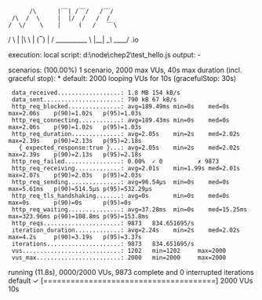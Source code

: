 
          /\      |‾‾| /‾‾/   /‾‾/
     /\  /  \     |  |/  /   /  /
    /  \/    \    |     (   /   ‾‾\
   /          \   |  |\  \ |  (‾)  |
  / __________ \  |__| \__\ \_____/ .io

  execution: local
     script: d:\node\chep2\test_hello.js
     output: -

  scenarios: (100.00%) 1 scenario, 2000 max VUs, 40s max duration (incl. graceful stop):
           * default: 2000 looping VUs for 10s (gracefulStop: 30s)


     data_received..................: 1.8 MB 154 kB/s
     data_sent......................: 790 kB 67 kB/s
     http_req_blocked...............: avg=189.49ms min=0s    med=0s      max=2.06s    p(90)=1.02s   p(95)=1.03s
     http_req_connecting............: avg=189.43ms min=0s    med=0s      max=2.06s    p(90)=1.02s   p(95)=1.03s
     http_req_duration..............: avg=2.05s    min=2s    med=2.02s   max=2.39s    p(90)=2.13s   p(95)=2.18s
       { expected_response:true }...: avg=2.05s    min=2s    med=2.02s   max=2.39s    p(90)=2.13s   p(95)=2.18s
     http_req_failed................: 0.00%  ✓ 0          ✗ 9873
     http_req_receiving.............: avg=2.01s    min=1.99s med=2.01s   max=2.07s    p(90)=2.03s   p(95)=2.03s
     http_req_sending...............: avg=96.54µs  min=0s    med=0s      max=5.61ms   p(90)=514.5µs p(95)=532.29µs
     http_req_tls_handshaking.......: avg=0s       min=0s    med=0s      max=0s       p(90)=0s      p(95)=0s
     http_req_waiting...............: avg=37.28ms  min=0s    med=15.25ms max=323.96ms p(90)=108.8ms p(95)=153.8ms
     http_reqs......................: 9873   834.651695/s
     iteration_duration.............: avg=2.24s    min=2s    med=2.02s   max=4.2s     p(90)=3.19s   p(95)=3.37s
     iterations.....................: 9873   834.651695/s
     vus............................: 1202   min=1202     max=2000
     vus_max........................: 2000   min=2000     max=2000


running (11.8s), 0000/2000 VUs, 9873 complete and 0 interrupted iterations
default ✓ [======================================] 2000 VUs  10s